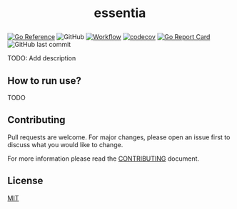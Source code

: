 # <p align="center">essentia</p>

[![Go Reference](https://pkg.go.dev/badge/github.com/XDoubleU/essentia.svg)](https://pkg.go.dev/github.com/XDoubleU/essentia)
![GitHub](https://img.shields.io/github/license/XDoubleU/essentia)
[![Workflow](https://github.com/XDoubleU/essentia/actions/workflows/main.yml/badge.svg)](https://github.com/XDoubleU/essentia/actions/workflows/main.yml)
[![codecov](https://codecov.io/gh/XDoubleU/essentia/branch/main/graph/badge.svg?token=8IY0BGQ5RW)](https://codecov.io/gh/XDoubleU/essentia)
[![Go Report Card](https://goreportcard.com/badge/github.com/XDoubleU/essentia)](https://goreportcard.com/report/github.com/XDoubleU/essentia)
![GitHub last commit](https://img.shields.io/github/last-commit/XDoubleU/essentia)

TODO: Add description

## How to run use?

TODO

## Contributing

Pull requests are welcome. For major changes, please open an issue first
to discuss what you would like to change.

For more information please read the [CONTRIBUTING](./CONTRIBUTING.md) document.

## License

[MIT](./LICENSE)
